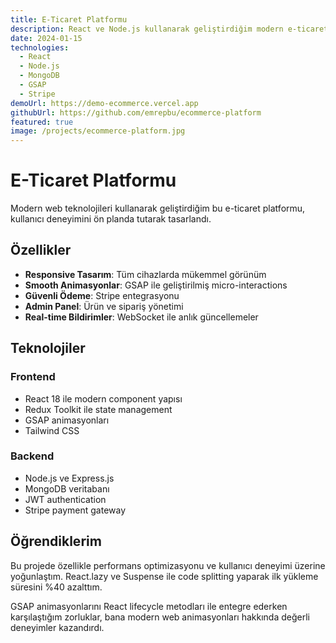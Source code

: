 ```yaml
---
title: E-Ticaret Platformu
description: React ve Node.js kullanarak geliştirdiğim modern e-ticaret uygulaması. Responsive tasarım ve smooth animasyonlar.
date: 2024-01-15
technologies:
  - React
  - Node.js
  - MongoDB
  - GSAP
  - Stripe
demoUrl: https://demo-ecommerce.vercel.app
githubUrl: https://github.com/emrepbu/ecommerce-platform
featured: true
image: /projects/ecommerce-platform.jpg
---
```


# E-Ticaret Platformu

Modern web teknolojileri kullanarak geliştirdiğim bu e-ticaret platformu, kullanıcı deneyimini ön planda tutarak tasarlandı.

## Özellikler

- **Responsive Tasarım**: Tüm cihazlarda mükemmel görünüm
- **Smooth Animasyonlar**: GSAP ile geliştirilmiş micro-interactions
- **Güvenli Ödeme**: Stripe entegrasyonu
- **Admin Panel**: Ürün ve sipariş yönetimi
- **Real-time Bildirimler**: WebSocket ile anlık güncellemeler

## Teknolojiler

### Frontend
- React 18 ile modern component yapısı
- Redux Toolkit ile state management
- GSAP animasyonları
- Tailwind CSS

### Backend
- Node.js ve Express.js
- MongoDB veritabanı
- JWT authentication
- Stripe payment gateway

## Öğrendiklerim

Bu projede özellikle performans optimizasyonu ve kullanıcı deneyimi üzerine yoğunlaştım. React.lazy ve Suspense ile code splitting yaparak ilk yükleme süresini %40 azalttım.

GSAP animasyonlarını React lifecycle metodları ile entegre ederken karşılaştığım zorluklar, bana modern web animasyonları hakkında değerli deneyimler kazandırdı.